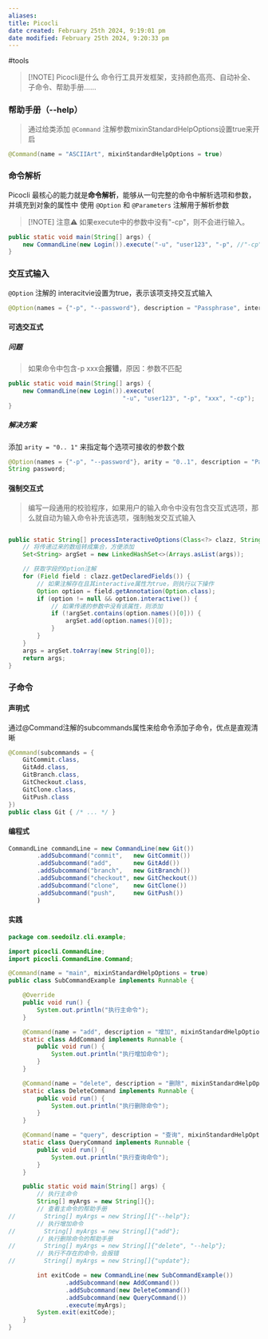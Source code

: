 ```yaml
---
aliases: 
title: Picocli
date created: February 25th 2024, 9:19:01 pm
date modified: February 25th 2024, 9:20:33 pm
---
```

#tools 

> [!NOTE] Picocli是什么
> 命令行工具开发框架，支持颜色高亮、自动补全、子命令、帮助手册……

### 帮助手册（--help）
>通过给类添加 `@Command` 注解参数mixinStandardHelpOptions设置true来开启

```java
@Command(name = "ASCIIArt", mixinStandardHelpOptions = true)
```

### 命令解析

Picocli 最核心的能力就是**命令解析**，能够从一句完整的命令中解析选项和参数，并填充到对象的属性中
使用 `@Option` 和 `@Parameters` 注解用于解析参数



> [!NOTE] 注意⚠️
> 如果execute中的参数中没有"-cp"，则不会进行输入。

```java
public static void main(String[] args) {
    new CommandLine(new Login()).execute("-u", "user123", "-p", //"-cp");
}
```

### 交互式输入

`@Option` 注解的 interacitvie设置为true，表示该项支持交互式输入
```java
@Option(names = {"-p", "--password"}, description = "Passphrase", interactive = true)
```

#### 可选交互式

##### 问题
>如果命令中包含-p xxx会**报错**，原因：参数不匹配
```java
public static void main(String[] args) {
    new CommandLine(new Login()).execute(
							    "-u", "user123", "-p", "xxx", "-cp");
}
```
##### 解决方案
添加 `arity = "0.. 1"` 来指定每个选项可接收的参数个数
```java
@Option(names = {"-p", "--password"}, arity = "0..1", description = "Passphrase", interactive = true)
String password;
```

#### 强制交互式
>编写一段通用的校验程序，如果用户的输入命令中没有包含交互式选项，那么就自动为输入命令补充该选项，强制触发交互式输入

```java

public static String[] processInteractiveOptions(Class<?> clazz, String[] args) {
	// 将传递过来的数组转成集合，方便添加
	Set<String> argSet = new LinkedHashSet<>(Arrays.asList(args));

	// 获取字段的Option注解
	for (Field field : clazz.getDeclaredFields()) {
		// 如果注解存在且其interactive属性为true，则执行以下操作
		Option option = field.getAnnotation(Option.class);
		if (option != null && option.interactive()) {
			// 如果传递的参数中没有该属性，则添加
			if (!argSet.contains(option.names()[0])) {
				argSet.add(option.names()[0]);
			}
		}
	}
	args = argSet.toArray(new String[0]);
	return args;
}
```

### 子命令

#### 声明式
通过@Command注解的subcommands属性来给命令添加子命令，优点是直观清晰
```java
@Command(subcommands = {
    GitCommit.class,
    GitAdd.class,
    GitBranch.class,
    GitCheckout.class,
    GitClone.class,
    GitPush.class
})
public class Git { /* ... */ }
```

#### 编程式
```java
CommandLine commandLine = new CommandLine(new Git())
        .addSubcommand("commit",   new GitCommit())
        .addSubcommand("add",      new GitAdd())
        .addSubcommand("branch",   new GitBranch())
        .addSubcommand("checkout", new GitCheckout())
        .addSubcommand("clone",    new GitClone())
        .addSubcommand("push",     new GitPush())
        )
```

#### 实践
```java
package com.seedoilz.cli.example;

import picocli.CommandLine;
import picocli.CommandLine.Command;

@Command(name = "main", mixinStandardHelpOptions = true)
public class SubCommandExample implements Runnable {

    @Override
    public void run() {
        System.out.println("执行主命令");
    }

    @Command(name = "add", description = "增加", mixinStandardHelpOptions = true)
    static class AddCommand implements Runnable {
        public void run() {
            System.out.println("执行增加命令");
        }
    }

    @Command(name = "delete", description = "删除", mixinStandardHelpOptions = true)
    static class DeleteCommand implements Runnable {
        public void run() {
            System.out.println("执行删除命令");
        }
    }

    @Command(name = "query", description = "查询", mixinStandardHelpOptions = true)
    static class QueryCommand implements Runnable {
        public void run() {
            System.out.println("执行查询命令");
        }
    }

    public static void main(String[] args) {
        // 执行主命令
        String[] myArgs = new String[]{};
        // 查看主命令的帮助手册
//        String[] myArgs = new String[]{"--help"};
        // 执行增加命令
//        String[] myArgs = new String[]{"add"};
        // 执行删除命令的帮助手册
//        String[] myArgs = new String[]{"delete", "--help"};
        // 执行不存在的命令，会报错
//        String[] myArgs = new String[]{"update"};

        int exitCode = new CommandLine(new SubCommandExample())
                .addSubcommand(new AddCommand())
                .addSubcommand(new DeleteCommand())
                .addSubcommand(new QueryCommand())
                .execute(myArgs);
        System.exit(exitCode);
    }
}
```